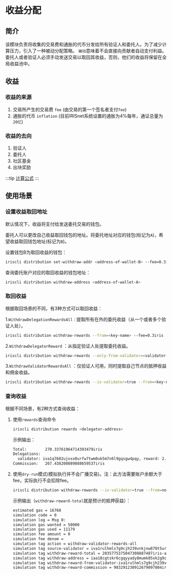 # 收益分配

## 简介

该模块负责将收集的交易费和通胀的代币分发给所有验证人和委托人。为了减少计算压力，引入了一种被动分配策略。
`被动`意味着不会直接向贡献者自动支付利益。委托人或者验证人必须手动发送交易以取回其收益，否则，他们的收益将保留在全局收益池中。

## 收益

### 收益的来源

1. 交易所产生的交易费 `fee` (由交易的第一个签名者支付`fee`)
2. 通胀的代币 `inflation`   (目前IRISnet系统设置的通胀为4%每年，通证总量为`20亿`)

### 收益的去向

1. 验证人
2. 委托人
3. 社区基金
4. 出块奖励

:::tip
[计算公式](../concepts/general-concepts.md#staking-收益计算公式)
:::

## 使用场景

### 设置收益取回地址

默认情况下，收益将支付给发送委托交易的钱包。

委托人可以更改自己收益取回钱包的地址。将委托地址对应的钱包(标记为`A`)，希望收益取回钱包地址(标记为`B`)。

设置钱包B为取回收益的钱包：

```bash
iriscli distribution set-withdraw-addr <address-of-wallet-B> --fee=0.3iris --from=<key-name-of- wallet-A> --chain-id=irishub
```  

查询委托账户对应的取回收益的钱包地址：

```bash
iriscli distribution withdraw-address <address-of-wallet-A>
```

### 取回收益

根据取回场景的不同，有3种方式可以取回收益：

1.`WithdrawDelegationRewardsAll` : 提取所有在外的委托收益（从一个或者多个验证人处）。

```bash
iriscli distribution withdraw-rewards --from=<key-name> --fee=0.3iris --chain-id=irishub
```

2.`WithdrawDelegatorReward` ：从指定验证人处提取委托收益。

```bash
iriscli distribution withdraw-rewards --only-from-validator=<validator-address>  --from=<key-name> --fee=0.3iris --chain-id=irishub
```

3.`WithdrawValidatorRewardsAll` ：仅验证人可用，同时提取自己节点的抵押收益和佣金收益。

```bash
iriscli distribution withdraw-rewards --is-validator=true --from=<key-name> --fee=0.3iris --chain-id=irishub
```

### 查询收益

根据不同场景，有2种方式查询收益：

1. 使用`rewards`查询命令

    ```bash
    iriscli distribution rewards <delegator-address>
    ```

    示例输出：

    ```bash
    Total:        270.33761964714393479iris
    Delegations:  
      validator: iva1q7602ujxxx0urfw7twm0uk5m7n6l9gqsgw4pqy, reward: 2.899411557255275253iris
    Commission:   267.438208089888659537iris
    ```

2. 使用`dry-run`模式(模拟执行并不会广播交易)。注：此方法需要账户余额大于fee，实际执行不会扣除fee。

    ```bash
    iriscli distribution withdraw-rewards --is-validator=true --from=node0 --dry-run --chain-id=irishub-stage --fee=0.3iris --commit
    ```

    示例输出（`withdraw-reward-total`就是预计的抵押获益）：

    ```bash
    estimated gas = 16768
    simulation code = 0
    simulation log = Msg 0:
    simulation gas wanted = 50000
    simulation gas used = 11179
    simulation fee amount = 0
    simulation fee denom =
    simulation tag action = withdraw-validator-rewards-all
    simulation tag source-validator = iva1rulhmls7g9cjh239vnkjnw870t5urrut9cyrxl
    simulation tag withdraw-reward-total = 2035775375047308887487iris-atto
    simulation tag withdraw-address = iaa18cgtskr6cgqyyady8mumk05xk2g9c95qgw5556
    simulation tag withdraw-reward-from-validator-iva1rulhmls7g9cjh239vnkjnw870t5urrut9cyrxl = 1052484144134629789682iris-atto
    simulation tag withdraw-reward-commission = 983291230912679097804iris-atto
    ```

